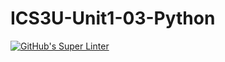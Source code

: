 # ICS3U-Unit1-03-Python

[![GitHub's Super Linter](https://github.com/Andrew-Ten-Den/ICS3U-Unit1-03-Python/workflows/GitHub's%20Super%20Linter/badge.svg)](https://github.com/Andrew-Ten-Den/ICS3U-Unit1-03-Python/actions)
